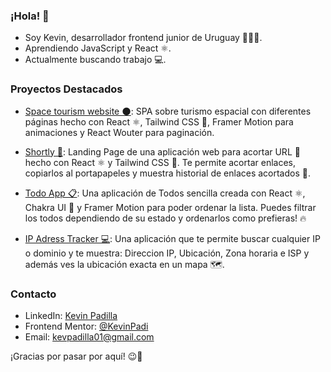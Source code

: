 ### ¡Hola! 👋

- Soy Kevin, desarrollador frontend junior de Uruguay 🧉🇺🇾.
- Aprendiendo JavaScript y React ⚛️.
- Actualmente buscando trabajo 💻.

### Proyectos Destacados

- [Space tourism website 🌑](https://github.com/kevinpadi/space-tourism-website): SPA sobre turismo espacial con diferentes páginas hecho con React ⚛, Tailwind CSS 🎨, Framer Motion para animaciones y React Wouter para paginación.

- [Shortly 🔗](https://github.com/kevinpadi/url-shortening-app): Landing Page de una aplicación web para acortar URL 🔗 hecho con  React ⚛ y Tailwind CSS 🎨. Te permite acortar enlaces, copiarlos al portapapeles y muestra historial de enlaces acortados 🚀.
  
- [Todo App 📋](https://github.com/kevinpadi/todo-app): Una aplicación de Todos sencilla creada con  React ⚛, Chakra UI 🎨 y Framer Motion para poder ordenar la lista. Puedes filtrar los todos dependiendo de su estado y ordenarlos como prefieras! 🔥

- [IP Adress Tracker 💻](https://github.com/kevinpadi/ip-adress-tracker-app): Una aplicación que te permite buscar cualquier IP  o dominio y te muestra: Direccion IP, Ubicación, Zona horaria e ISP y además ves la ubicación exacta en un mapa 🗺.

### Contacto

- LinkedIn: [Kevin Padilla](https://www.linkedin.com/in/kevin-padilla-ab55ab270/)
- Frontend Mentor: [@KevinPadi](https://www.frontendmentor.io/profile/KevinPadi)
- Email: [kevpadilla01@gmail.com](mailto:kevpadilla01@gmail.com)

¡Gracias por pasar por aquí! 😉🚀
